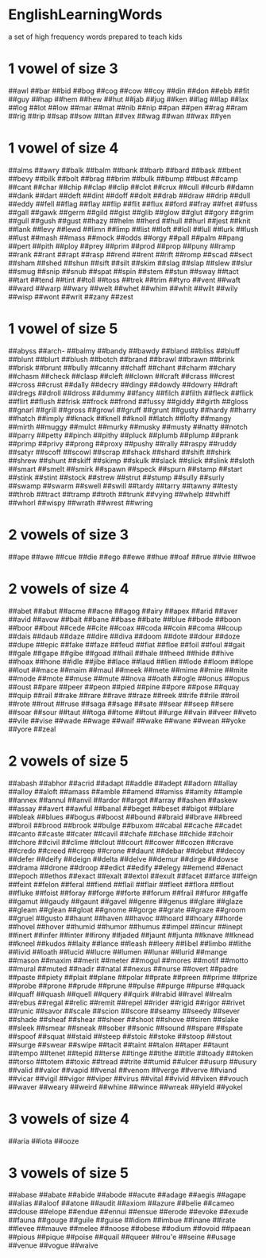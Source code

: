 # EnglishLearningWords
a set of high frequency words prepared to teach kids


# 1 vowel of size 3
##awl
##bar
##bid
##bog
##cog
##cow
##coy
##din
##don
##ebb
##fit
##guy
##hap
##hem
##hew
##hut
##jab
##jug
##ken
##lag
##lap
##lax
##log
##lot
##low
##mar
##mat
##nib
##nip
##pan
##pen
##rag
##ram
##rig
##rip
##sap
##sow
##tan
##vex
##wag
##wan
##wax
##yen

# 1 vowel of size 4
##alms
##awry
##balk
##balm
##bank
##barb
##bard
##bask
##bent
##bevy
##bilk
##bolt
##brag
##brim
##bulk
##bump
##bust
##camp
##cant
##char
##chip
##clap
##clip
##clot
##crux
##cull
##curb
##damn
##dank
##dart
##deft
##dint
##doff
##dolt
##drab
##draw
##drip
##dull
##eddy
##fell
##flag
##flay
##flip
##flit
##flux
##ford
##fray
##fret
##fuss
##gall
##gawk
##germ
##gild
##gist
##glib
##glow
##glut
##gory
##grim
##gull
##gush
##gust
##hazy
##helm
##herd
##hull
##hurl
##jest
##knit
##lank
##levy
##lewd
##limn
##limp
##list
##loft
##loll
##lull
##lurk
##lush
##lust
##mash
##mass
##mock
##odds
##orgy
##pall
##palm
##pang
##pert
##pith
##ploy
##prey
##prim
##prod
##prop
##puny
##ramp
##rank
##rant
##rapt
##rasp
##rend
##rent
##rift
##romp
##scad
##sect
##sham
##shed
##shun
##sift
##silt
##skim
##slag
##slap
##slew
##slur
##smug
##snip
##snub
##spat
##spin
##stem
##stun
##sway
##tact
##tart
##tend
##tint
##toll
##toss
##trek
##trim
##tyro
##vent
##waft
##ward
##warp
##wary
##welt
##whet
##whim
##whit
##wilt
##wily
##wisp
##wont
##writ
##zany
##zest

# 1 vowel of size 5
##abyss
##arch-
##balmy
##bandy
##bawdy
##bland
##bliss
##bluff
##blunt
##blurt
##blush
##botch
##brand
##brawl
##brawn
##brink
##brisk
##brunt
##bully
##canny
##chaff
##chant
##charm
##chary
##chasm
##check
##clasp
##cleft
##clown
##craft
##crass
##crest
##cross
##crust
##dally
##decry
##dingy
##dowdy
##dowry
##draft
##dregs
##droll
##dross
##dummy
##fancy
##filch
##filth
##fleck
##flick
##flirt
##flush
##frisk
##frock
##frond
##fussy
##giddy
##girth
##gloss
##gnarl
##grill
##gross
##growl
##gruff
##grunt
##gusty
##hardy
##harry
##hatch
##imply
##knack
##knell
##knoll
##latch
##lofty
##mangy
##mirth
##muggy
##mulct
##murky
##musky
##musty
##natty
##notch
##parry
##petty
##pinch
##pithy
##pluck
##plumb
##plump
##prank
##primp
##privy
##prong
##proxy
##pushy
##rally
##raspy
##ruddy
##satyr
##scoff
##scowl
##scrap
##shack
##shard
##shift
##shirk
##shrew
##shunt
##skiff
##skimp
##skulk
##slack
##slick
##slink
##sloth
##smart
##smelt
##smirk
##spawn
##speck
##spurn
##stamp
##start
##stink
##stint
##stock
##strew
##strut
##stump
##sully
##surly
##swamp
##swarm
##swell
##swill
##tardy
##tarry
##tawny
##testy
##throb
##tract
##tramp
##troth
##trunk
##vying
##whelp
##whiff
##whorl
##wispy
##wrath
##wrest
##wring

# 2 vowels of size 3
##ape
##awe
##cue
##die
##ego
##ewe
##hue
##oaf
##rue
##vie
##woe

# 2 vowels of size 4
##abet
##abut
##acme
##acne
##agog
##airy
##apex
##arid
##aver
##avid
##avow
##bait
##bane
##base
##bate
##blue
##bode
##boon
##boor
##bout
##cede
##cite
##coax
##coda
##coin
##coma
##coup
##dais
##daub
##daze
##dire
##diva
##doom
##dote
##dour
##doze
##dupe
##epic
##fake
##faze
##feud
##fiat
##floe
##foil
##foul
##gait
##gale
##gape
##gibe
##goad
##hail
##hale
##heed
##hide
##hive
##hoax
##hone
##idle
##jibe
##lace
##laud
##lien
##lode
##loom
##lope
##lout
##mace
##maim
##maul
##meek
##mete
##mime
##mire
##mite
##mode
##mote
##muse
##mute
##nova
##oath
##ogle
##onus
##opus
##oust
##pare
##peer
##peon
##pied
##pine
##pore
##pose
##quay
##quip
##rail
##rake
##rare
##rave
##raze
##reek
##rife
##rile
##roil
##rote
##rout
##ruse
##saga
##sage
##sate
##sear
##seep
##sere
##soar
##sour
##taut
##toga
##tome
##tout
##urge
##vain
##veer
##veto
##vile
##vise
##wade
##wage
##waif
##wake
##wane
##wean
##yoke
##yore
##zeal

# 2 vowels of size 5
##abash
##abhor
##acrid
##adapt
##addle
##adept
##adorn
##allay
##alloy
##aloft
##amass
##amble
##amend
##amiss
##amity
##ample
##annex
##annul
##anvil
##ardor
##argot
##array
##ashen
##askew
##assay
##avert
##awful
##banal
##beget
##beset
##bigot
##blare
##bleak
##blues
##bogus
##boost
##bound
##braid
##brave
##breed
##broil
##brood
##brook
##bulge
##buxom
##cabal
##cache
##cadet
##canto
##caste
##cater
##cavil
##chafe
##chase
##chide
##choir
##chore
##civil
##clime
##clout
##court
##cower
##cozen
##crave
##credo
##creed
##creep
##crone
##daunt
##debar
##debut
##decoy
##defer
##deify
##deign
##delta
##delve
##demur
##dirge
##dowse
##drama
##drone
##droop
##edict
##edify
##elegy
##emend
##enact
##epoch
##ethos
##exact
##exalt
##extol
##exult
##facet
##farce
##feign
##feint
##felon
##feral
##fiend
##flail
##flair
##fleet
##flora
##flout
##fluke
##foist
##foray
##forge
##forte
##forum
##frail
##furor
##gaffe
##gamut
##gaudy
##gaunt
##gavel
##genre
##genus
##glare
##glaze
##gleam
##glean
##gloat
##gnome
##gorge
##grate
##graze
##groom
##gruel
##gusto
##haunt
##haven
##havoc
##hoard
##hoary
##horde
##hovel
##hover
##humid
##humor
##humus
##impel
##incur
##inept
##inert
##infer
##inter
##irony
##jaded
##jaunt
##junta
##knave
##knead
##kneel
##kudos
##laity
##lance
##leash
##leery
##libel
##limbo
##lithe
##livid
##loath
##lucid
##lucre
##lumen
##lunar
##lurid
##mange
##mason
##maxim
##merit
##meter
##mogul
##mores
##motif
##motto
##mural
##muted
##nadir
##natal
##nexus
##nurse
##overt
##padre
##paste
##piety
##plait
##plane
##polar
##prate
##preen
##prime
##prize
##probe
##prone
##prude
##prune
##pulse
##purge
##purse
##quack
##quaff
##quash
##quell
##query
##quirk
##rabid
##ravel
##realm
##rebus
##regal
##relic
##remit
##repel
##rider
##rigid
##rigor
##rivet
##runic
##savor
##scale
##scion
##score
##seamy
##seedy
##sever
##shade
##sheaf
##shear
##sheer
##shoot
##shove
##siren
##slake
##sleek
##smear
##sneak
##sober
##sonic
##sound
##spare
##spate
##spoof
##squat
##staid
##steep
##stoic
##stoke
##stoop
##stout
##surge
##swear
##swipe
##tacit
##taint
##talon
##taper
##taunt
##tempo
##tenet
##tepid
##terse
##tinge
##tithe
##title
##toady
##token
##torso
##totem
##toxic
##tread
##trite
##tumid
##ulcer
##usurp
##usury
##valid
##valor
##vapid
##venal
##venom
##verge
##verve
##viand
##vicar
##vigil
##vigor
##viper
##virus
##vital
##vivid
##vixen
##vouch
##waver
##weary
##weird
##whine
##wince
##wreak
##yield
##yokel

# 3 vowels of size 4
##aria
##iota
##ooze

# 3 vowels of size 5
##abase
##abate
##abide
##abode
##acute
##adage
##aegis
##agape
##alias
##aloof
##atone
##audit
##axiom
##azure
##belie
##cameo
##douse
##elope
##endue
##ennui
##ensue
##erode
##evoke
##exude
##fauna
##gouge
##guile
##guise
##idiom
##imbue
##inane
##irate
##levee
##mauve
##melee
##noose
##obese
##odium
##ovoid
##paean
##pious
##pique
##poise
##quail
##queer
##rou'e
##seine
##usage
##venue
##vogue
##waive


